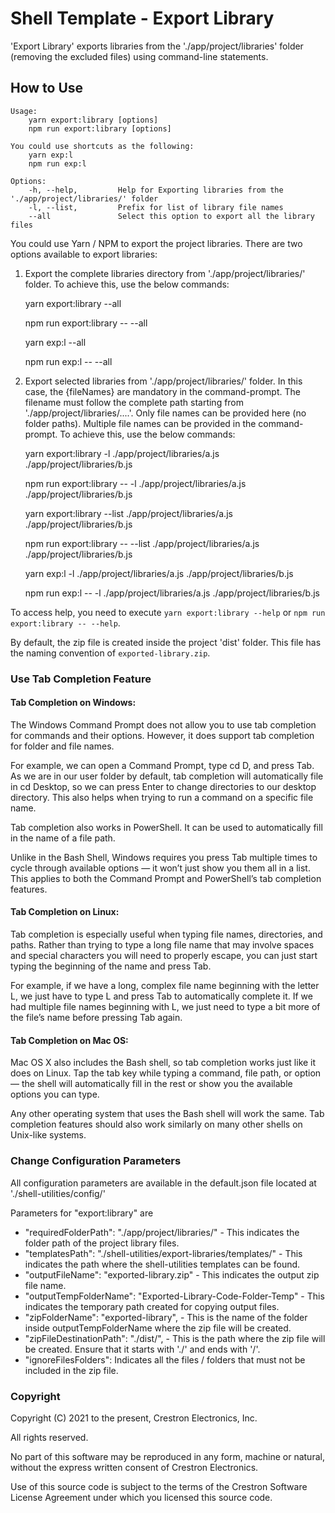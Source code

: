 # Shell Template - Export Library

'Export Library' exports libraries from the './app/project/libraries' folder (removing the excluded files) using command-line statements.

## How to Use

```
Usage: 
    yarn export:library [options]
    npm run export:library [options]

You could use shortcuts as the following:
    yarn exp:l
    npm run exp:l

Options:
    -h, --help,         Help for Exporting libraries from the './app/project/libraries/' folder
    -l, --list,         Prefix for list of library file names
    --all               Select this option to export all the library files

```

You could use Yarn / NPM to export the project libraries. There are two options available to export libraries:

1. Export the complete libraries directory from './app/project/libraries/' folder. To achieve this, use the below commands:

    yarn export:library --all 

    npm run export:library -- --all 

    yarn exp:l --all 

    npm run exp:l -- --all 

2. Export selected libraries from './app/project/libraries/' folder. In this case, the {fileNames} are mandatory in the command-prompt. The filename must follow the complete path starting from './app/project/libraries/....'. Only file names can be provided here (no folder paths). Multiple file names can be provided in the command-prompt. To achieve this, use the below commands:

    yarn export:library -l ./app/project/libraries/a.js ./app/project/libraries/b.js

    npm run export:library -- -l ./app/project/libraries/a.js ./app/project/libraries/b.js

    yarn export:library --list ./app/project/libraries/a.js ./app/project/libraries/b.js

    npm run export:library -- --list ./app/project/libraries/a.js ./app/project/libraries/b.js

    yarn exp:l -l ./app/project/libraries/a.js ./app/project/libraries/b.js

    npm run exp:l -- -l ./app/project/libraries/a.js ./app/project/libraries/b.js

To access help, you need to execute `yarn export:library --help` or `npm run export:library -- --help`.

By default, the zip file is created inside the project 'dist' folder. This file has the naming convention of `exported-library.zip`.

### Use Tab Completion Feature

#### Tab Completion on Windows:
The Windows Command Prompt does not allow you to use tab completion for commands and their options. However, it does support tab completion for folder and file names.

For example, we can open a Command Prompt, type cd D, and press Tab. As we are in our user folder by default, tab completion will automatically file in cd Desktop, so we can press Enter to change directories to our desktop directory. This also helps when trying to run a command on a specific file name.

Tab completion also works in PowerShell. It can be used to automatically fill in the name of a file path.

Unlike in the Bash Shell, Windows requires you press Tab multiple times to cycle through available options — it won’t just show you them all in a list. This applies to both the Command Prompt and PowerShell’s tab completion features.

#### Tab Completion on Linux:
Tab completion is especially useful when typing file names, directories, and paths. Rather than trying to type a long file name that may involve spaces and special characters you will need to properly escape, you can just start typing the beginning of the name and press Tab.

For example, if we have a long, complex file name beginning with the letter L, we just have to type L and press Tab to automatically complete it. If we had multiple file names beginning with L, we just need to type a bit more of the file’s name before pressing Tab again.

#### Tab Completion on Mac OS:
Mac OS X also includes the Bash shell, so tab completion works just like it does on Linux. Tap the tab key while typing a command, file path, or option — the shell will automatically fill in the rest or show you the available options you can type.

Any other operating system that uses the Bash shell will work the same. Tab completion features should also work similarly on many other shells on Unix-like systems.

### Change Configuration Parameters

All configuration parameters are available in the default.json file located at './shell-utilities/config/'

Parameters for "export:library" are
- "requiredFolderPath": "./app/project/libraries/" - This indicates the folder path of the project library files.
- "templatesPath": "./shell-utilities/export-libraries/templates/" - This indicates the path where the shell-utilities templates can be found.
- "outputFileName": "exported-library.zip" - This indicates the output zip file name.
- "outputTempFolderName": "Exported-Library-Code-Folder-Temp" - This indicates the temporary path created for copying output files.
- "zipFolderName": "exported-library", - This is the name of the folder inside outputTempFolderName where the zip file will be created.
- "zipFileDestinationPath": "./dist/", - This is the path where the zip file will be created. Ensure that it starts with './' and ends with '/'.
- "ignoreFilesFolders": Indicates all the files / folders that must not be included in the zip file.


### Copyright
Copyright (C) 2021 to the present, Crestron Electronics, Inc.

All rights reserved.

No part of this software may be reproduced in any form, machine
or natural, without the express written consent of Crestron Electronics.

Use of this source code is subject to the terms of the Crestron Software License Agreement 
under which you licensed this source code. 